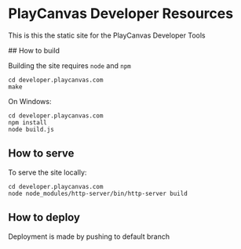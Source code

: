 # PlayCanvas Developer Resources

This is this the static site for the PlayCanvas Developer Tools

## How to build

Building the site requires `node` and `npm`

    cd developer.playcanvas.com
    make

On Windows:

    cd developer.playcanvas.com
    npm install
    node build.js

## How to serve

To serve the site locally:

    cd developer.playcanvas.com
    node node_modules/http-server/bin/http-server build

## How to deploy

Deployment is made by pushing to default branch
